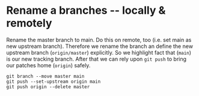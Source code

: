 # Rename a branches -- locally & remotely 

Rename the master branch to main. Do this on remote, too (i.e. set main as new
upstream branch). Therefore we rename the branch an define the new upstream branch
(`origin/master`) explicitly. So we highlight fact that (`main`) is our new
tracking branch. After that we can rely upon `git push` to bring our patches
home (`origin`)
safely.

```
git branch --move master main
git push --set-upstream origin main
git push origin --delete master
```
